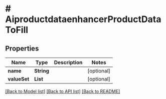 # # AiproductdataenhancerProductDataToFill


## Properties 


Name | Type | Description | Notes
------------ | ------------- | ------------- | -------------
**name**| **String** |   | [optional]
**valueSet**| **List<String>** |   | [optional]


[[Back to Model list]](../../README.md#models) [[Back to API list]](../../README.md#endpoints) [[Back to README]](../../README.md)

